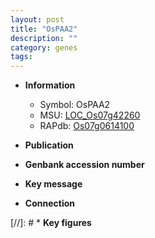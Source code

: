 ```yaml
---
layout: post
title: "OsPAA2"
description: ""
category: genes
tags: 
---
```


* **Information**  
    + Symbol: OsPAA2  
    + MSU: [LOC_Os07g42260](http://rice.uga.edu/cgi-bin/ORF_infopage.cgi?orf=LOC_Os07g42260)  
    + RAPdb: [Os07g0614100](http://rapdb.dna.affrc.go.jp/viewer/gbrowse_details/irgsp1?name=Os07g0614100)  

* **Publication**  

* **Genbank accession number**  

* **Key message**  

* **Connection**  

[//]: # * **Key figures**  


